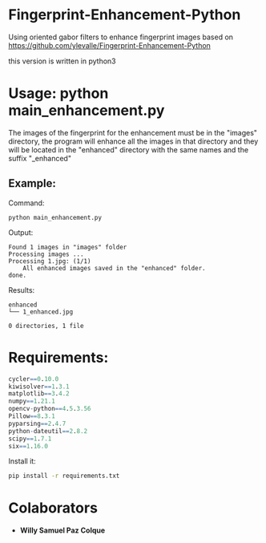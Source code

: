 # Fingerprint-Enhancement-Python

Using oriented gabor filters to enhance fingerprint images based on https://github.com/ylevalle/Fingerprint-Enhancement-Python

this version is written in python3

# Usage: python main_enhancement.py

The images of the fingerprint for the enhancement must be in the "images" directory, the program will enhance all the images in that directory and they will be located in the "enhanced" directory with the same names and the suffix "_enhanced"

## Example:
Command:
```
python main_enhancement.py
```
Output:
```
Found 1 images in "images" folder
Processing images ...
Processing 1.jpg: (1/1)
	All enhanced images saved in the "enhanced" folder.
done.
```
Results:
```
enhanced
└── 1_enhanced.jpg

0 directories, 1 file
```


# Requirements:
```r
cycler==0.10.0
kiwisolver==1.3.1
matplotlib==3.4.2
numpy==1.21.1
opencv-python==4.5.3.56
Pillow==8.3.1
pyparsing==2.4.7
python-dateutil==2.8.2
scipy==1.7.1
six==1.16.0
```
Install it:
```sh
pip install -r requirements.txt
```
# Colaborators
* **Willy Samuel Paz Colque**